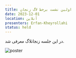 ```yaml
---
title: اولین نشست برخط لاگ زنجان
date: 2023-12-01
location: آنلاین
presenters: Erfan-Kheyrollahi
status: held
---
```


در این جلسه زنجانلاگ معرفی شد.

![poster](session1_poster.jpg)